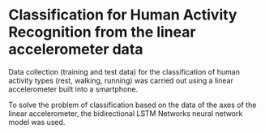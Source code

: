# Classification for Human Activity Recognition from the linear accelerometer data

Data collection (training and test data) for the classification of human activity types (rest, walking, running) was carried out using a linear accelerometer built into a smartphone.

To solve the problem of classification based on the data of the axes of the linear accelerometer, the bidirectional LSTM Networks neural network model was used.
